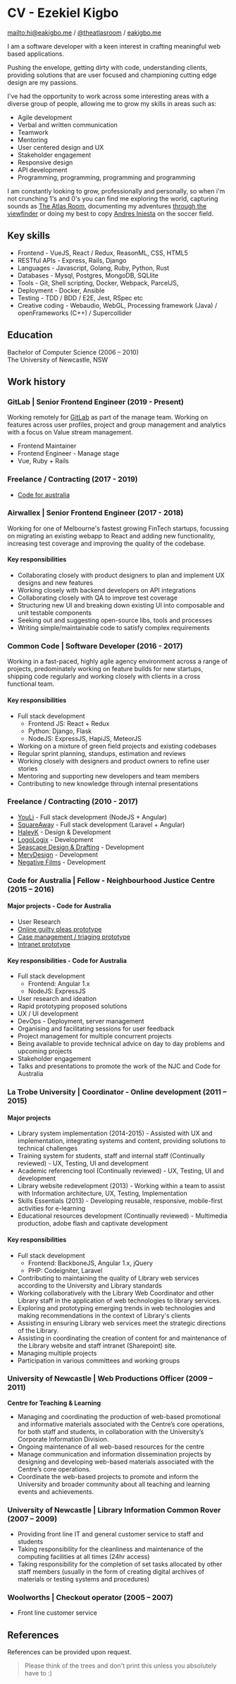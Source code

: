 # CV - Ezekiel Kigbo

<mailto:hi@eakigbo.me> / [@theatlasroom](http://twitter.com/theatlasroom) / [eakigbo.me](http://eakigbo.me)

I am a software developer with a keen interest in crafting meaningful web based applications.

Pushing the envelope, getting dirty with code, understanding clients, providing solutions that are user focused and championing cutting edge design are my passions.

I've had the opportunity to work across some interesting areas with a diverse group of people, allowing me to grow my skills in areas such as:

- Agile development
- Verbal and written communication
- Teamwork
- Mentoring
- User centered design and UX
- Stakeholder engagement
- Responsive design
- API development
- Programming, programming, programming and programming

I am constantly looking to grow, professionally and personally, so when i'm not crunching 1's and 0's you can find me exploring the world, capturing sounds as [The Atlas Room](http://soundcloud.com/theatlasroom), documenting my adventures [through the viewfinder](https://instagram.com/theatlasroom) or doing my best to copy [Andres Iniesta](https://www.youtube.com/watch?v=86MpZTqoWZk) on the soccer field.

## Key skills

- Frontend - VueJS, React / Redux, ReasonML, CSS, HTML5
- RESTful APIs - Express, Rails, Django
- Languages - Javascript, Golang, Ruby, Python, Rust
- Databases - Mysql, Postgres, MongoDB, SQLlite
- Tools - Git, Shell scripting, Docker, Webpack, ParcelJS,
- Deployment - Docker, Ansible
- Testing - TDD / BDD / E2E, Jest, RSpec etc
- Creative coding - Webaudio, WebGL, Processing framework (Java) / openFrameworks (C++) / Supercollider

## Education

Bachelor of Computer Science (2006 – 2010)
<br/>The University of Newcastle, NSW

## Work history

### GitLab | Senior Frontend Engineer (2019 - Present)

Working remotely for [GitLab](https://gitlab.com/ekigbo) as part of the manage team. Working on features across user profiles, project and group management and analytics with a focus on Value stream
management.

- Frontend Maintainer
- Frontend Engineer - Manage stage
- Vue, Ruby + Rails

### Freelance / Contracting (2017 - 2019)

- [Code for australia](http://codeforaustralia.org/)

### Airwallex | Senior Frontend Engineer (2017 - 2018)

Working for one of Melbourne's fastest growing FinTech startups, focussing on migrating an existing webapp to React and adding new functionality, increasing test coverage and improving the quality of the codebase.

#### Key responsibilities

- Collaborating closely with product designers to plan and implement UX designs and new features
- Working closely with backend developers on API integrations
- Collaborating closely with QA to improve test coverage
- Structuring new UI and breaking down existing UI into composable and unit testable components
- Seeking out and suggesting open-source libs, tools and processes
- Writing simple/maintainable code to satisfy complex requirements

### Common Code | Software Developer (2016 - 2017)

Working in a fast-paced, highly agile agency environment across a range of projects, predominately working on feature builds for new startups, shipping code regularly and working closely with clients in a cross functional team.

#### Key responsibilities

- Full stack development
  - Frontend JS: React + Redux
  - Python: Django, Flask
  - NodeJS: ExpressJS, HapiJS, MeteorJS
- Working on a mixture of green field projects and existing codebases
- Regular sprint planning, standups, estimation and reviews
- Working closely with designers and product owners to refine user stories
- Mentoring and supporting new developers and team members
- Contributing to new knowledge through internal presentations

### Freelance / Contracting (2010 - 2017)

- [YouLi](http://youli.travel) - Full stack development (NodeJS + Angular)
- [SquareAway](http://squareaway.com) - Full stack development (Laravel + Angular)
- [HaleyK](http://www.haleyk.com/) - Design & Development
- [LogoLogix](http://logologix.com.au/) - Development
- [Seascape Design & Drafting](http://www.seascapedrafting.com/) - Development
- [MervDesign](http://mervdesign.com/) - Development
- [Negative Films](http://www.negativefilms.net/) - Development

### Code for Australia | Fellow - Neighbourhood Justice Centre (2015 – 2016)

#### Major projects - Code for Australia

- User Research
- [Online guilty pleas prototype](https://github.com/CodeforAustralia/online-pleas)
- [Case management / triaging prototype](https://github.com/CodeforAustralia/case-triage)
- [Intranet prototype](https://github.com/CodeforAustralia/njc-intranet)

#### Key responsibilities - Code for Australia

- Full stack development
  - Frontend: Angular 1.x
  - NodeJS: ExpressJS
- User research and ideation
- Rapid prototyping proposed solutions
- UX / UI development
- DevOps - Deployment, server management
- Organising and facilitating sessions for user feedback
- Project management for multiple concurrent projects
- Being available to provide technical advice on day to day problems and upcoming projects
- Stakeholder engagement
- Talks and presentations to promote the work of the NJC and Code for Australia

### La Trobe University | Coordinator - Online development (2011 – 2015)

#### Major projects

- Library system implementation (2014-2015) - Assisted with UX and implementation, integrating systems and content, providing solutions to technical challenges
- Training system for students, staff and internal staff (Continually reviewed) - UX, Testing, UI and development
- Academic referencing tool (Continually reviewed) - UX, Testing, UI and development
- Library website redevelopment (2013) - Working within a team to assist with Information architecture, UX, Testing, Implementation
- Skills Essentials (2013) - Developing reusable, responsive, mobile-first activities for e-learning
- Educational resources development (Continually reviewed) - Multimedia production, adobe flash and captivate development

#### Key responsibilities

- Full stack development
  - Frontend: BackboneJS, Angular 1.x, jQuery
  - PHP: Codeigniter, Laravel
- Contributing to maintaining the quality of Library web services according to the University and Library standards
- Working collaboratively with the Library Web Coordinator and other Library staff in the application of web technologies to library services.
- Exploring and prototyping emerging trends in web technologies and making recommendations in the context of Library's clients
- Assisting in ensuring Library web services meet the strategic directions of the Library.
- Assisting in coordinating the creation of content for and maintenance of the Library website and staff intranet (Sharepoint) site.
- Managing multiple projects
- Participation in various committees and working groups

### University of Newcastle | Web Productions Officer (2009 – 2011)

**Centre for Teaching &amp; Learning**

- Managing and coordinating the production of web-based promotional and informative materials associated with the Centre’s core operations, for both staff and students, in collaboration with the University’s Corporate Information Division.
- Ongoing maintenance of all web-based resources for the centre
- Manage communication and information dissemination projects by designing and developing web-based materials associated with the Centre’s core operations.
- Coordinate the web-based projects to promote and inform the University and broader community about all teaching and learning events and achievements.

### University of Newcastle | Library Information Common Rover (2007 – 2009)

- Providing front line IT and general customer service to staff and students
- Taking responsibility for the cleanliness and maintenance of the computing facilities at all times (24hr access)
- Taking responsibility for the completion of set tasks allocated by other staff members (usually in the form of creating digital archives of materials or testing systems and procedures)

### Woolworths | Checkout operator (2005 – 2007)

- Front line customer service

## References

References can be provided upon request.

> Please think of the trees and don't print this unless you absolutely have to :)
